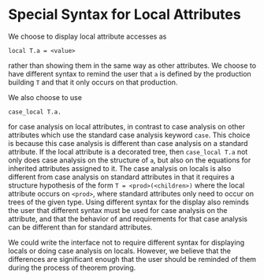

# Special Syntax for Local Attributes
We choose to display local attribute accesses as
```
local T.a = <value>
```
rather than showing them in the same way as other attributes.  We
choose to have different syntax to remind the user that `a` is defined
by the production building `T` and that it only occurs on that
production.

We also choose to use
```
case_local T.a.
```
for case analysis on local attributes, in contrast to case analysis on
other attributes which use the standard case analysis keyword `case`.
This choice is because this case analysis is different than case
analysis on a standard attribute.  If the local attribute is a
decorated tree, then `case_local T.a` not only does case analysis on
the structure of `a`, but also on the equations for inherited
attributes assigned to it.  The case analysis on locals is also
different from case analysis on standard attributes in that it
requires a structure hypothesis of the form `T = <prod>(<children>)`
where the local attribute occurs on `<prod>`, where standard
attributes only need to occur on trees of the given type.  Using
different syntax for the display also reminds the user that different
syntax must be used for case analysis on the attribute, and that the
behavior of and requirements for that case analysis can be different
than for standard attributes.

We could write the interface not to require different syntax for
displaying locals or doing case analysis on locals.  However, we
believe that the differences are significant enough that the user
should be reminded of them during the process of theorem proving.

